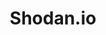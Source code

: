 ---
title: Shodan.io
description: Shodan es el primer motor de búsqueda del mundo para dispositivos conectados a Internet. Descubra cómo la inteligencia de Internet puede ayudarle a tomar mejores decisiones.
img: shodan-io.png
alt: Shodan.io - Motor de búsqueda para dispositivos conectados a Internet.
logo: shodan.png
link: https://www.shodan.io/
categorias: ["Motor de búsqueda"]
so: []
---